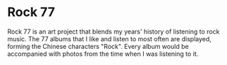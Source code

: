# Rock 77

Rock 77 is an art project that blends my years' history of listening to rock music. The 77 albums that I like and listen to most often are displayed, forming the Chinese characters "Rock". Every album would be accompanied with photos from the time when I was listening to it. 